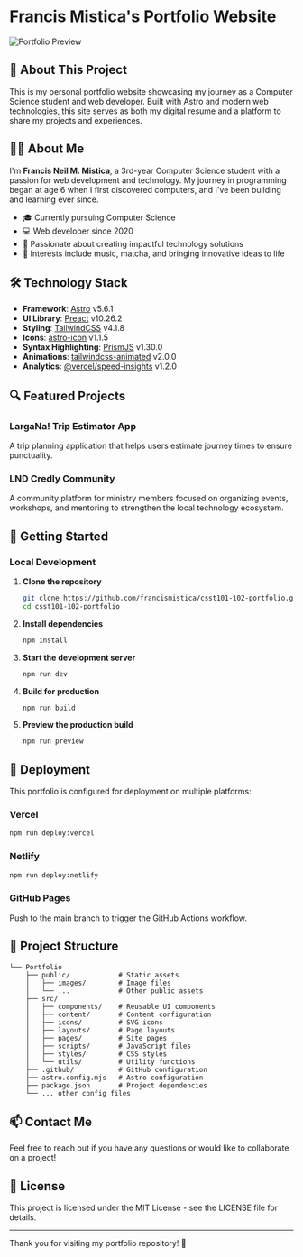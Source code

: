 
# Francis Mistica's Portfolio Website

![Portfolio Preview](https://github.com/user-attachments/assets/ae539704-2292-492f-882c-c90595b34717)

## 🚀 About This Project

This is my personal portfolio website showcasing my journey as a Computer Science student and web developer. Built with Astro and modern web technologies, this site serves as both my digital resume and a platform to share my projects and experiences.

## 👨‍💻 About Me

I'm **Francis Neil M. Mistica**, a 3rd-year Computer Science student with a passion for web development and technology. My journey in programming began at age 6 when I first discovered computers, and I've been building and learning ever since.

- 🎓 Currently pursuing Computer Science
- 💻 Web developer since 2020
- 🌱 Passionate about creating impactful technology solutions
- 🎵 Interests include music, matcha, and bringing innovative ideas to life

## 🛠️ Technology Stack

- **Framework**: [Astro](https://astro.build/) v5.6.1
- **UI Library**: [Preact](https://preactjs.com/) v10.26.2
- **Styling**: [TailwindCSS](https://tailwindcss.com/) v4.1.8
- **Icons**: [astro-icon](https://github.com/natemoo-re/astro-icon) v1.1.5
- **Syntax Highlighting**: [PrismJS](https://prismjs.com/) v1.30.0
- **Animations**: [tailwindcss-animated](https://github.com/mdbootstrap/Tailwind-Elements) v2.0.0
- **Analytics**: [@vercel/speed-insights](https://vercel.com/docs/speed-insights) v1.2.0

## 🔍 Featured Projects

### LargaNa! Trip Estimator App
A trip planning application that helps users estimate journey times to ensure punctuality.

### LND Credly Community
A community platform for ministry members focused on organizing events, workshops, and mentoring to strengthen the local technology ecosystem.

## 🚀 Getting Started

### Local Development

1. **Clone the repository**
   ```bash
   git clone https://github.com/francismistica/csst101-102-portfolio.git
   cd csst101-102-portfolio
   ```

2. **Install dependencies**
   ```bash
   npm install
   ```

3. **Start the development server**
   ```bash
   npm run dev
   ```

4. **Build for production**
   ```bash
   npm run build
   ```

5. **Preview the production build**
   ```bash
   npm run preview
   ```

## 🚀 Deployment

This portfolio is configured for deployment on multiple platforms:

### Vercel
```bash
npm run deploy:vercel
```

### Netlify
```bash
npm run deploy:netlify
```

### GitHub Pages
Push to the main branch to trigger the GitHub Actions workflow.

## 📁 Project Structure

```
└── Portfolio
    ├── public/            # Static assets
    │   ├── images/        # Image files
    │   └── ...            # Other public assets
    ├── src/
    │   ├── components/    # Reusable UI components
    │   ├── content/       # Content configuration
    │   ├── icons/         # SVG icons
    │   ├── layouts/       # Page layouts
    │   ├── pages/         # Site pages
    │   ├── scripts/       # JavaScript files
    │   ├── styles/        # CSS styles
    │   └── utils/         # Utility functions
    ├── .github/           # GitHub configuration
    ├── astro.config.mjs   # Astro configuration
    ├── package.json       # Project dependencies
    └── ... other config files
```

## 📫 Contact Me

Feel free to reach out if you have any questions or would like to collaborate on a project!

## 📄 License

This project is licensed under the MIT License - see the LICENSE file for details.

---

Thank you for visiting my portfolio repository! 🚀

